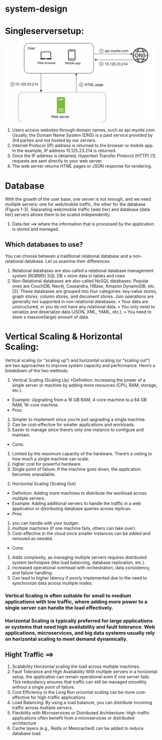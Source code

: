 # system-design
# Singleserversetup:
![Alt text](./single.png)
1. Users access websites through domain names, such as api.mysite.com. Usually, the
Domain Name System (DNS) is a paid service provided by 3rd parties and not hosted by
our servers.
2. Internet Protocol (IP) address is returned to the browser or mobile app. In the example,
IP address 15.125.23.214 is returned.
3. Once the IP address is obtained, Hypertext Transfer Protocol (HTTP) [1] requests are
sent directly to your web server.
4. The web server returns HTML pages or JSON response for rendering.
# Database
With the growth of the user base, one server is not enough, and we need multiple servers: one
for web/mobile traffic, the other for the database (Figure 1-3). Separating web/mobile traffic
(web tier) and database (data tier) servers allows them to be scaled independently.
1)  Data-tier ==> where the information that is processed by the application is stored and managed. 
## Which databases to use?
You can choose between a traditional relational database and a non-relational database. Let
us examine their differences.
1) Relational databases are also called a relational database management system (RDBMS).SQL DB
• store data in tables and rows
2) Non-Relational databases are also called NoSQL databases. Popular ones are CouchDB,
Neo4j, Cassandra, HBase, Amazon DynamoDB, etc. [2]. These databases are grouped into
four categories: key-value stores, graph stores, column stores, and document stores. Join
operations are generally not supported in non-relational databases.
• Your data are unstructured, or you do not have any relational data.
• You only need to serialize and deserialize data (JSON, XML, YAML, etc.).
• You need to store a massive(large) amount of data.
# Vertical Scaling & Horizontal Scaling:
Vertical scaling (or "scaling up") and horizontal scaling (or "scaling out") are two approaches to improve system capacity and performance. Here’s a breakdown of the two methods:
1. Vertical Scaling (Scaling Up)
*Definition: Increasing the power of a single server or machine by adding more resources (CPU, RAM, storage, etc.).
* Example: Upgrading from a 16 GB RAM, 4-core machine to a 64 GB RAM, 16-core machine.
* Pros:
1) Simpler to implement since you’re just upgrading a single machine.
2) Can be cost-effective for smaller applications and workloads.
3) Easier to manage since there’s only one instance to configure and maintain.
* Cons:
1) Limited by the maximum capacity of the hardware. There’s a ceiling to how much a single machine can scale.
2)  higher cost for powerful hardware.
3) Single point of failure: If the machine goes down, the application becomes unavailable.

2. Horizontal Scaling (Scaling Out)
* Definition: Adding more machines to distribute the workload across multiple servers.
* Example: Adding additional servers to handle the traffic in a web application or distributing database queries across replicas.
* Pros:
1) you can handle with your budget.
2) multiple machines (if one machine fails, others can take over).
3) Cost-effective in the cloud since smaller instances can be added and removed as needed.
* Cons:
1) Adds complexity, as managing multiple servers requires distributed system techniques (like load balancing, database replication, etc.).
2) ‌Increased operational overhead with orchestration, data consistency, and failure handling.
3) Can lead to higher latency if poorly implemented due to the need to synchronize data across multiple nodes.

### Vertical Scaling is often suitable for small to medium applications with low traffic, where adding more power to a single server can handle the load effectively.
### Horizontal Scaling is typically preferred for large applications or systems that need high availability and fault tolerance. Web applications, microservices, and big data systems usually rely on horizontal scaling to meet demand dynamically.
## Hight Traffic ==> 
1) Scalability Horizontal scaling the load across multiple machines.
2) Fault Tolerance and High Availability   With multiple servers in a horizontal setup, the application can remain operational even if one server fails. This redundancy ensures that traffic can still be managed smoothly without a single point of failure.
3) Cost Efficiency in the Long Run orizontal scaling can be more cost-effective for high-traffic applications.
4) Load Balancing: By using a load balancer, you can distribute incoming traffic across multiple servers.
5) Flexibility with Microservices or Distributed Architecture: High-traffic applications often benefit from a microservices or distributed architecture
6) Cache layers (e.g., Redis or Memcached) can be added to reduce database load.